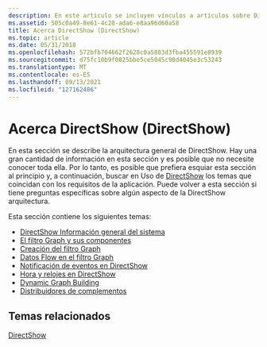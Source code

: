 ```yaml
---
description: En este artículo se incluyen vínculos a artículos sobre DirectShow, incluidos los filtros Graph, las notificaciones de eventos y otros temas.
ms.assetid: 505c0a49-8e61-4c28-ada6-e8aa96d60a58
title: Acerca DirectShow (DirectShow)
ms.topic: article
ms.date: 05/31/2018
ms.openlocfilehash: 572bfb704662f2628c0a5883d3fba455591e8939
ms.sourcegitcommit: d75fc10b9f0825bbe5ce5045c90d4045e3c53243
ms.translationtype: MT
ms.contentlocale: es-ES
ms.lasthandoff: 09/13/2021
ms.locfileid: "127162486"
---
```

# <a name="about-directshow-directshow"></a>Acerca DirectShow (DirectShow)

En esta sección se describe la arquitectura general de DirectShow. Hay una gran cantidad de información en esta sección y es posible que no necesite conocer toda ella. Por lo tanto, es posible que prefiera esquiar esta sección al principio y, a continuación, buscar en Uso de [DirectShow](using-directshow.md) los temas que coincidan con los requisitos de la aplicación. Puede volver a esta sección si tiene preguntas específicas sobre algún aspecto de la DirectShow arquitectura.

Esta sección contiene los siguientes temas:

-   [DirectShow Información general del sistema](directshow-system-overview.md)
-   [El filtro Graph y sus componentes](the-filter-graph-and-its-components.md)
-   [Creación del filtro Graph](building-the-filter-graph.md)
-   [Datos Flow en el filtro Graph](data-flow-in-the-filter-graph.md)
-   [Notificación de eventos en DirectShow](event-notification-in-directshow.md)
-   [Hora y relojes en DirectShow](time-and-clocks-in-directshow.md)
-   [Dynamic Graph Building](dynamic-graph-building.md)
-   [Distribuidores de complementos](plug-in-distributors.md)

## <a name="related-topics"></a>Temas relacionados

<dl> <dt>

[DirectShow](directshow.md)
</dt> </dl>

 

 



